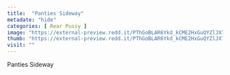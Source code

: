```yaml
---
title:  "Panties Sideway"
metadate: "hide"
categories: [ Rear Pussy ]
image: "https://external-preview.redd.it/PThGoBLAR6Ykd_kCME2HxGuQYZlJX7ayG2m1Mz_XjBA.jpg?auto=webp&s=a03e67c2c7f7c0e90b4e991e62eec044c0031865"
thumb: "https://external-preview.redd.it/PThGoBLAR6Ykd_kCME2HxGuQYZlJX7ayG2m1Mz_XjBA.jpg?width=320&crop=smart&auto=webp&s=68691f4c97fa362d9108f107e752a974e32b8666"
visit: ""
---
```

Panties Sideway
